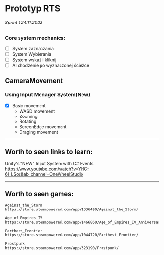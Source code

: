 # Prototyp RTS

###### Sprint 1 24.11.2022

### Core system mechanics:

- [ ] System zaznaczania
- [ ] System Wybierania
- [ ] System wskaż i kliknij
- [ ] AI chodzenie po wyznaczonej ścieżce

## CameraMovement
### Using Input Menager System(New)
- [x] Basic movement
  - WASD movement
  - Zooming
  - Rotating
  - ScreenEdge movement
  - Draging movement








___
## Worth to seen links to learn:
Unity's "NEW" Input System with C# Events
https://www.youtube.com/watch?v=YHC-6I_LSos&ab_channel=OneWheelStudio




___
## Worth to seen games:
```
Against_the_Storm 
https://store.steampowered.com/app/1336490/Against_the_Storm/

Age_of_Empires_IV
https://store.steampowered.com/app/1466860/Age_of_Empires_IV_Anniversary_Edition/

Farthest_Frontier
https://store.steampowered.com/app/1044720/Farthest_Frontier/

Frostpunk
https://store.steampowered.com/app/323190/Frostpunk/

```
